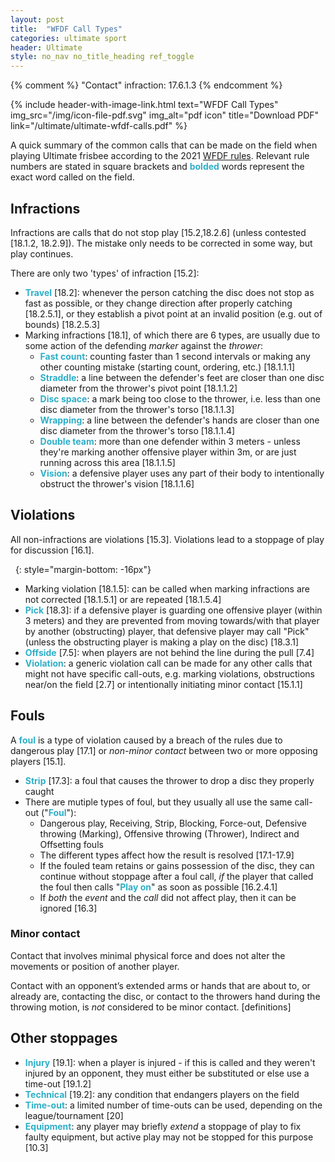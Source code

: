 ```yaml
---
layout: post
title:  "WFDF Call Types"
categories: ultimate sport
header: Ultimate
style: no_nav no_title_heading ref_toggle
---
```


<style type="text/css">
  strong {
    color: #2dafc8;
  }
</style>

{% comment %}
"Contact" infraction: 17.6.1.3
{% endcomment %}
<div class="no-print">
{% include header-with-image-link.html text="WFDF Call Types"
  img_src="/img/icon-file-pdf.svg" img_alt="pdf icon"
  title="Download PDF"
  link="/ultimate/ultimate-wfdf-calls.pdf" %}
</div>

A quick summary of the common calls that can be made on the field when playing Ultimate frisbee according to the 2021 [WFDF rules](https://rules.wfdf.org/). Relevant rule numbers are stated in <span class="ref-link-desc">square brackets</span> and **bolded** words represent the exact word called on the field.

## Infractions

Infractions are calls that do not stop play<span class="ref-link"> [15.2,18.2.6]</span> (unless contested<span class="ref-link"> [18.1.2, 18.2.9]</span>). The mistake only needs to be corrected in some way, but play continues.

There are only two 'types' of infraction<span class="ref-link"> [15.2]</span>:
- **Travel**<span class="ref-link"> [18.2]</span>: whenever the person catching the disc does not stop as fast as possible, or they change direction after properly catching<span class="ref-link"> [18.2.5.1]</span>, or they establish a pivot point at an invalid position (e.g. out of bounds)<span class="ref-link"> [18.2.5.3]</span>
- Marking infractions<span class="ref-link"> [18.1]</span>, of which there are 6 types, are usually due to some action of the defending *marker* against the *thrower*:
  - **Fast count**: counting faster than 1 second intervals or making any other counting mistake (starting count, ordering, etc.)<span class="ref-link"> [18.1.1.1]</span>
  - **Straddle**: a line between the defender's feet are closer than one disc diameter from the thrower's pivot point<span class="ref-link"> [18.1.1.2]</span>
  - **Disc space**: a mark being too close to the thrower, i.e. less than one disc diameter from the thrower's torso<span class="ref-link"> [18.1.1.3]</span>
  - **Wrapping**: a line between the defender's hands are closer than one disc diameter from the thrower's torso<span class="ref-link"> [18.1.1.4]</span>
  - **Double team**: more than one defender within 3 meters - unless they're marking another offensive player within 3m, or are just running across this area<span class="ref-link"> [18.1.1.5]</span>
  - **Vision**: a defensive player uses any part of their body to intentionally obstruct the thrower's vision<span class="ref-link"> [18.1.1.6]</span>

## Violations

All non-infractions are violations<span class="ref-link"> [15.3]</span>. Violations lead to a stoppage of play for discussion<span class="ref-link"> [16.1]</span>.

&nbsp;
{: style="margin-bottom: -16px"}
- Marking violation<span class="ref-link"> [18.1.5]</span>: can be called when marking infractions are not corrected<span class="ref-link"> [18.1.5.1]</span> or are repeated<span class="ref-link"> [18.1.5.4]</span>
- **Pick**<span class="ref-link"> [18.3]</span>: if a defensive player is guarding one offensive player (within 3 meters) and they are prevented from moving towards/with that player by another (obstructing) player, that defensive player may call "Pick" (unless the obstructing player is making a play on the disc)<span class="ref-link"> [18.3.1]</span>
- **Offside**<span class="ref-link"> [7.5]</span>: when players are not behind the line during the pull<span class="ref-link"> [7.4]</span>
- **Violation**: a generic violation call can be made for any other calls that might not have specific call-outs, e.g. marking violations, obstructions near/on the field<span class="ref-link"> [2.7]</span> or intentionally initiating minor contact<span class="ref-link"> [15.1.1]</span>

## Fouls

A **foul** is a type of violation caused by a breach of the rules due to dangerous play<span class="ref-link"> [17.1]</span> or *non-minor contact* between two or more opposing players<span class="ref-link"> [15.1]</span>.

- **Strip**<span class="ref-link"> [17.3]</span>: a foul that causes the thrower to drop a disc they properly caught
- There are mutiple types of foul, but they usually all use the same call-out ("**Foul**"):
  - Dangerous play, Receiving, Strip, Blocking, Force-out, Defensive throwing (Marking), Offensive throwing (Thrower), Indirect and Offsetting fouls
  - The different types affect how the result is resolved<span class="ref-link"> [17.1-17.9]</span>
  - If the fouled team retains or gains possession of the disc, they can continue without stoppage after a foul call, *if* the player that called the foul then calls "**Play on**" as soon as possible<span class="ref-link"> [16.2.4.1]</span>
  - If *both* the *event* and the *call* did not affect play, then it can be ignored<span class="ref-link"> [16.3]</span>

### Minor contact

Contact that involves minimal physical force and does not alter the movements or position of another player.

Contact with an opponent’s extended arms or hands that are about to, or already are, contacting the disc, or contact to the throwers hand during the throwing motion, is *not* considered to be minor contact.<span class="ref-link"> [definitions]</span>

## Other stoppages

- **Injury**<span class="ref-link"> [19.1]</span>: when a player is injured - if this is called and they weren't injured by an opponent, they must either be substituted or else use a time-out<span class="ref-link"> [19.1.2]</span>
- **Technical**<span class="ref-link"> [19.2]</span>: any condition that endangers players on the field
- **Time-out**: a limited number of time-outs can be used, depending on the league/tournament<span class="ref-link"> [20]</span>
- **Equipment**: any player may briefly *extend* a stoppage of play to fix faulty equipment, but active play may not be stopped for this purpose<span class="ref-link"> [10.3]</span>
